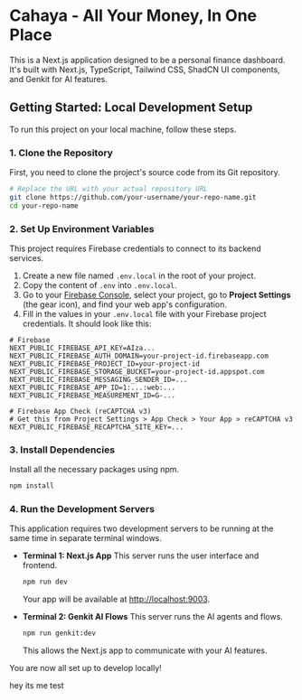 # Cahaya - All Your Money, In One Place

This is a Next.js application designed to be a personal finance dashboard. It's built with Next.js, TypeScript, Tailwind CSS, ShadCN UI components, and Genkit for AI features.

## Getting Started: Local Development Setup

To run this project on your local machine, follow these steps.

### 1. Clone the Repository

First, you need to clone the project's source code from its Git repository.

```bash
# Replace the URL with your actual repository URL
git clone https://github.com/your-username/your-repo-name.git
cd your-repo-name
```

### 2. Set Up Environment Variables

This project requires Firebase credentials to connect to its backend services.

1.  Create a new file named `.env.local` in the root of your project.
2.  Copy the content of `.env` into `.env.local`.
3.  Go to your [Firebase Console](https://console.firebase.google.com/), select your project, go to **Project Settings** (the gear icon), and find your web app's configuration.
4.  Fill in the values in your `.env.local` file with your Firebase project credentials. It should look like this:

```plaintext
# Firebase
NEXT_PUBLIC_FIREBASE_API_KEY=AIza...
NEXT_PUBLIC_FIREBASE_AUTH_DOMAIN=your-project-id.firebaseapp.com
NEXT_PUBLIC_FIREBASE_PROJECT_ID=your-project-id
NEXT_PUBLIC_FIREBASE_STORAGE_BUCKET=your-project-id.appspot.com
NEXT_PUBLIC_FIREBASE_MESSAGING_SENDER_ID=...
NEXT_PUBLIC_FIREBASE_APP_ID=1:...:web:...
NEXT_PUBLIC_FIREBASE_MEASUREMENT_ID=G-...

# Firebase App Check (reCAPTCHA v3)
# Get this from Project Settings > App Check > Your App > reCAPTCHA v3
NEXT_PUBLIC_FIREBASE_RECAPTCHA_SITE_KEY=...
```

### 3. Install Dependencies

Install all the necessary packages using npm.

```bash
npm install
```

### 4. Run the Development Servers

This application requires two development servers to be running at the same time in separate terminal windows.

*   **Terminal 1: Next.js App**
    This server runs the user interface and frontend.

    ```bash
    npm run dev
    ```
    Your app will be available at [http://localhost:9003](http://localhost:9003).

*   **Terminal 2: Genkit AI Flows**
    This server runs the AI agents and flows.

    ```bash
    npm run genkit:dev
    ```
    This allows the Next.js app to communicate with your AI features.

You are now all set up to develop locally!

hey its me test
